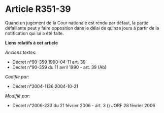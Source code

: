 # Article R351-39

Quand un jugement de la Cour nationale est rendu par défaut, la partie défaillante peut y faire opposition dans le délai de
quinze jours à partir de la notification qui lui a été faite.

**Liens relatifs à cet article**

_Anciens textes_:

  - Décret n°90-359 1990-04-11 art. 39
  - Décret n°90-359 du 11 avril 1990 - art. 39 (Ab)

_Codifié par_:

  - Décret n°2004-1136 2004-10-21

_Modifié par_:

  - Décret n°2006-233 du 21 février 2006 - art. 3 () JORF 28 février 2006
